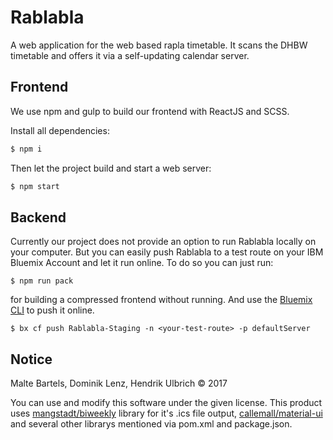 Rablabla
==============

A web application for the web based rapla timetable. It scans the DHBW timetable and offers it via a self-updating calendar server.

## Frontend

We use npm and gulp to build our frontend with ReactJS and SCSS.

Install all dependencies:
```bash
$ npm i
```
Then let the project build and start a web server:
```bash
$ npm start
```
## Backend

Currently our project does not provide an option to run Rablabla locally on your computer. But you can easily push Rablabla to a test route on your IBM Bluemix Account and let it run online. To do so you can just run:

```
$ npm run pack
```

for building a compressed frontend without running. And use the [Bluemix CLI](https://console.bluemix.net/docs/cli/index.html) to push it online.

```
$ bx cf push Rablabla-Staging -n <your-test-route> -p defaultServer
```

## Notice

Malte Bartels, Dominik Lenz, Hendrik Ulbrich © 2017

You can use and modify this software under the given license. This product uses [mangstadt/biweekly](https://github.com/mangstadt/biweekly) library for it's .ics file output, [callemall/material-ui](https://github.com/callemall/material-ui) and several other librarys mentioned via pom.xml and package.json.
